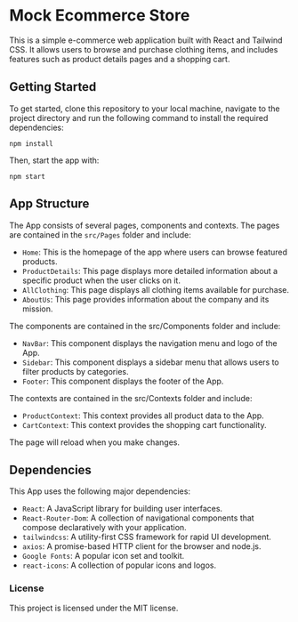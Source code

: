 # Mock Ecommerce Store

This is a simple e-commerce web application built with React and Tailwind CSS. It allows users to browse and purchase clothing items, and includes features such as product details pages and a shopping cart.

## Getting Started

To get started, clone this repository to your local machine, navigate to the project directory and run the following command to install the required dependencies:

```npm install```

Then, start the app with:

```npm start```

## App Structure

The App consists of several pages, components and contexts. The pages are contained in the `src/Pages` folder and include:

- `Home`: This is the homepage of the app where users can browse featured products.
- `ProductDetails`: This page displays more detailed information about a specific product when the user clicks on it.
- `AllClothing`: This page displays all clothing items available for purchase.
- `AboutUs`: This page provides information about the company and its mission.

The components are contained in the src/Components folder and include:

- `NavBar`: This component displays the navigation menu and logo of the App.
- `Sidebar`: This component displays a sidebar menu that allows users to filter products by categories.
- `Footer`: This component displays the footer of the App.

The contexts are contained in the src/Contexts folder and include:

- `ProductContext`: This context provides all product data to the App.
- `CartContext`: This context provides the shopping cart functionality.

The page will reload when you make changes.

## Dependencies

This App uses the following major dependencies:

- `React`: A JavaScript library for building user interfaces.
- `React-Router-Dom`: A collection of navigational components that compose declaratively with your application.
- `tailwindcss`: A utility-first CSS framework for rapid UI development.
- `axios`: A promise-based HTTP client for the browser and node.js.
- `Google Fonts`: A popular icon set and toolkit.
- `react-icons`: A collection of popular icons and logos.

### License
This project is licensed under the MIT license.